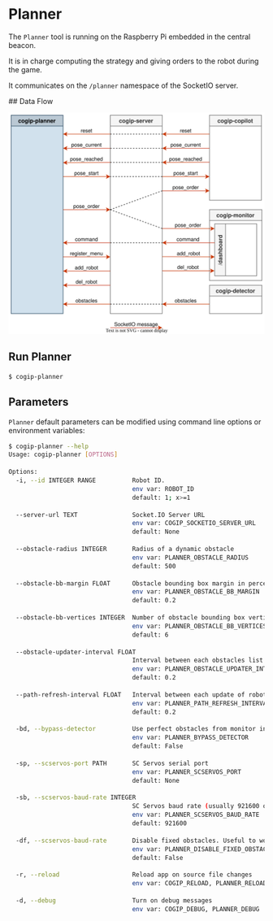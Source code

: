 # Planner

The `Planner` tool is running on the Raspberry Pi embedded in the central beacon.

It is in charge computing the strategy and giving orders to the robot during the game.

It communicates on the `/planner` namespace of the SocketIO server.

## Data Flow

![Planner Data Flow](../img/cogip-planner.svg)

## Run Planner

```bash
$ cogip-planner
```

## Parameters

`Planner` default parameters can be modified using command line options or environment variables:

```bash
$ cogip-planner --help
Usage: cogip-planner [OPTIONS]

Options:
  -i, --id INTEGER RANGE          Robot ID.
                                  env var: ROBOT_ID
                                  default: 1; x>=1

  --server-url TEXT               Socket.IO Server URL
                                  env var: COGIP_SOCKETIO_SERVER_URL
                                  default: None

  --obstacle-radius INTEGER       Radius of a dynamic obstacle
                                  env var: PLANNER_OBSTACLE_RADIUS
                                  default: 500

  --obstacle-bb-margin FLOAT      Obstacle bounding box margin in percent of the radius
                                  env var: PLANNER_OBSTACLE_BB_MARGIN
                                  default: 0.2

  --obstacle-bb-vertices INTEGER  Number of obstacle bounding box vertices
                                  env var: PLANNER_OBSTACLE_BB_VERTICES
                                  default: 6

  --obstacle-updater-interval FLOAT
                                  Interval between each obstacles list update (in seconds)
                                  env var: PLANNER_OBSTACLE_UPDATER_INTERVAL
                                  default: 0.2

  --path-refresh-interval FLOAT   Interval between each update of robot paths (in seconds)
                                  env var: PLANNER_PATH_REFRESH_INTERVAL
                                  default: 0.2

  -bd, --bypass-detector          Use perfect obstacles from monitor instead of detected obstacles by Lidar
                                  env var: PLANNER_BYPASS_DETECTOR
                                  default: False

  -sp, --scservos-port PATH       SC Servos serial port
                                  env var: PLANNER_SCSERVOS_PORT
                                  default: None

  -sb, --scservos-baud-rate INTEGER
                                  SC Servos baud rate (usually 921600 or 1000000)
                                  env var: PLANNER_SCSERVOS_BAUD_RATE
                                  default: 921600

  -df, --scservos-baud-rate       Disable fixed obstacles. Useful to work on Lidar obstacles and avoidance.
                                  env var: PLANNER_DISABLE_FIXED_OBSTACLES
                                  default: False

  -r, --reload                    Reload app on source file changes
                                  env var: COGIP_RELOAD, PLANNER_RELOAD

  -d, --debug                     Turn on debug messages
                                  env var: COGIP_DEBUG, PLANNER_DEBUG
```
